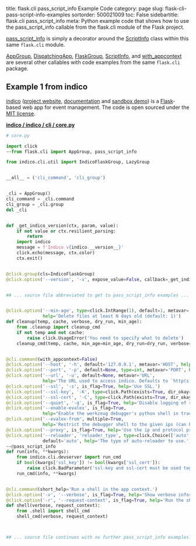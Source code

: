 title: flask.cli pass_script_info Example Code
category: page
slug: flask-cli-pass-script-info-examples
sortorder: 500021009
toc: False
sidebartitle: flask.cli pass_script_info
meta: Python example code that shows how to use the pass_script_info callable from the flask.cli module of the Flask project.


[pass_script_info](https://github.com/pallets/flask/blob/master/src/flask/cli.py)
is simply a decorator around the [ScriptInfo](/flask-cli-scriptinfo-examples.html)
class within this same `flask.cli` module.

<a href="/flask-cli-appgroup-examples.html">AppGroup</a>,
<a href="/flask-cli-dispatchingapp-examples.html">DispatchingApp</a>,
<a href="/flask-cli-flaskgroup-examples.html">FlaskGroup</a>,
<a href="/flask-cli-scriptinfo-examples.html">ScriptInfo</a>,
and <a href="/flask-cli-with-appcontext-examples.html">with_appcontext</a>
are several other callables with code examples from the same `flask.cli` package.

## Example 1 from indico
[indico](https://github.com/indico/indico)
([project website](https://getindico.io/),
[documentation](https://docs.getindico.io/en/stable/installation/)
and [sandbox demo](https://sandbox.getindico.io/))
is a [Flask](/flask.html)-based web app for event management.
The code is open sourced under the
[MIT license](https://github.com/indico/indico/blob/master/LICENSE).

[**indico / indico / cli / core.py**](https://github.com/indico/indico/blob/master/indico/cli/core.py)

```python
# core.py

import click
~~from flask.cli import AppGroup, pass_script_info

from indico.cli.util import IndicoFlaskGroup, LazyGroup


__all__ = ('cli_command', 'cli_group')


_cli = AppGroup()
cli_command = _cli.command
cli_group = _cli.group
del _cli


def _get_indico_version(ctx, param, value):
    if not value or ctx.resilient_parsing:
        return
    import indico
    message = f'Indico v{indico.__version__}'
    click.echo(message, ctx.color)
    ctx.exit()


@click.group(cls=IndicoFlaskGroup)
@click.option('--version', '-v', expose_value=False, callback=_get_indico_version, is_flag=True, is_eager=True,


## ... source file abbreviated to get to pass_script_info examples ...


@click.option('--min-age', type=click.IntRange(1), default=1, metavar='N',
              help='Delete files at least N days old (default: 1)')
def cleanup(temp, cache, verbose, dry_run, min_age):
    from .cleanup import cleanup_cmd
    if not temp and not cache:
        raise click.UsageError('You need to specify what to delete')
    cleanup_cmd(temp, cache, min_age=min_age, dry_run=dry_run, verbose=(verbose or dry_run))


@cli.command(with_appcontext=False)
@click.option('--host', '-h', default='127.0.0.1', metavar='HOST', help='The ip/host to bind to.')
@click.option('--port', '-p', default=None, type=int, metavar='PORT', help='The port to bind to.')
@click.option('--url', '-u', default=None, metavar='URL',
              help='The URL used to access indico. Defaults to `http(s)://host:port`')
@click.option('--ssl', '-s', is_flag=True, help='Use SSL.')
@click.option('--ssl-key', '-K', type=click.Path(exists=True, dir_okay=False), help='The SSL private key to use.')
@click.option('--ssl-cert', '-C', type=click.Path(exists=True, dir_okay=False), help='The SSL cert key to use.')
@click.option('--quiet', '-q', is_flag=True, help='Disable logging of requests for most static files.')
@click.option('--enable-evalex', is_flag=True,
              help="Enable the werkzeug debugger's python shell in tracebacks and via /console")
@click.option('--evalex-from', multiple=True,
              help='Restrict the debugger shell to the given ips (can be used multiple times)')
@click.option('--proxy', is_flag=True, help='Use the ip and protocol provided by the proxy.')
@click.option('--reloader', 'reloader_type', type=click.Choice(['auto', 'none', 'stat', 'watchdog', 'watchman']),
              default='auto', help='The type of auto-reloader to use.')
~~@pass_script_info
def run(info, **kwargs):
    from indico.cli.devserver import run_cmd
    if bool(kwargs['ssl_key']) != bool(kwargs['ssl_cert']):
        raise click.BadParameter('ssl-key and ssl-cert must be used together')
    run_cmd(info, **kwargs)


@cli.command(short_help='Run a shell in the app context.')
@click.option('-v', '--verbose', is_flag=True, help='Show verbose information on the available objects')
@click.option('-r', '--request-context', is_flag=True, help='Run the shell inside a Flask request context')
def shell(verbose, request_context):
    from .shell import shell_cmd
    shell_cmd(verbose, request_context)



## ... source file continues with no further pass_script_info examples...

```

